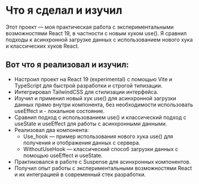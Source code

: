 # Что я сделал и изучил

Этот проект — моя практическая работа с экспериментальными возможностями React 19, в частности с новым хуком use(). Я сравнил подходы к асинхронной загрузке данных с использованием нового хука и классических хуков React.

## Вот что я реализовал и изучил:

- Настроил проект на React 19 (experimental) с помощью Vite и TypeScript для быстрой разработки и строгой типизации.
- Интегрировал TailwindCSS для стилизации интерфейса.
- Изучил и применил новый хук use() для асинхронной загрузки данных прямо внутри компонента, без необходимости использовать useEffect и - локальное состояние.
- Сравнил подход с использованием use() и классический подход с useState и useEffect для работы с асинхронными данными.
- Реализовал два компонента:
  - Use_hook — пример использования нового хука use() для получения и отображения данных с сервера.
  - WithoutUseHook — классический способ загрузки данных с помощью useEffect и useState.
- Практиковался в работе с Suspense для асинхронных компонентов.
- Получил опыт работы с экспериментальными возможностями React и их интеграцией в современный стек разработки.

